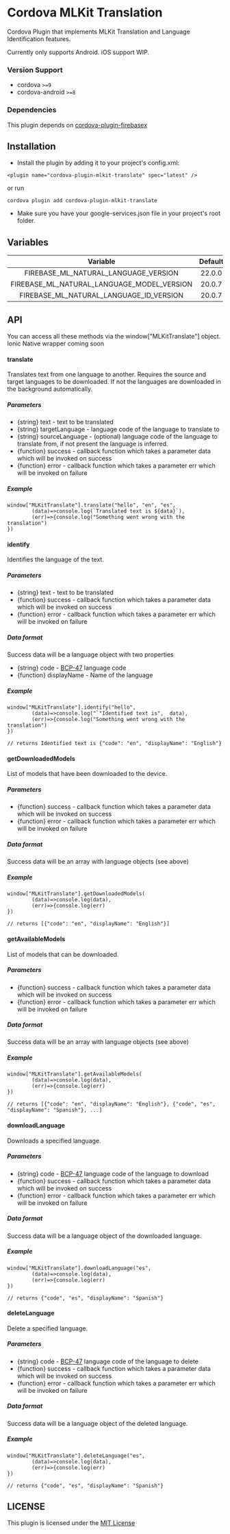 # Cordova MLKit Translation

Cordova Plugin that implements MLKit Translation and Language Identification features.

Currently only supports Android. iOS support WIP.

### Version Support

- cordova `>=9`
- cordova-android `>=8`

### Dependencies

This plugin depends on [cordova-plugin-firebasex](https://github.com/dpa99c/cordova-plugin-firebasex)

## Installation

- Install the plugin by adding it to your project's config.xml:

```
<plugin name="cordova-plugin-mlkit-translate" spec="latest" />
```

or run

```
cordova plugin add cordova-plugin-mlkit-translate
```

- Make sure you have your google-services.json file in your project's root folder.

## Variables

|                  Variable                  | Default |
| :----------------------------------------: | :-----: |
|    FIREBASE_ML_NATURAL_LANGUAGE_VERSION    | 22.0.0  |
| FIREBASE_ML_NATURAL_LANGUAGE_MODEL_VERSION | 20.0.7  |
|  FIREBASE_ML_NATURAL_LANGUAGE_ID_VERSION   | 20.0.7  |

## API

You can access all these methods via the window["MLKitTranslate"] object. Ionic Native wrapper coming soon

#### translate

Translates text from one language to another. Requires the source and target languages to be downloaded. If not the languages are downloaded in the background automatically.

##### Parameters

- {string} text - text to be translated
- {string} targetLanguage - language code of the language to translate to
- {string} sourceLanguage - (optional) language code of the language to translate from, if not present the language is inferred.
- {function} success - callback function which takes a parameter data which will be invoked on success
- {function} error - callback function which takes a parameter err which will be invoked on failure

##### Example

```
window["MLKitTranslate"].translate("hello", "en", "es",
        (data)=>console.log(`Translated text is ${data}`),
        (err)=>{console.log("Something went wrong with the translation")
})
```

#### identify

Identifies the language of the text.

##### Parameters

- {string} text - text to be translated
- {function} success - callback function which takes a parameter data which will be invoked on success
- {function} error - callback function which takes a parameter err which will be invoked on failure

##### Data format

Success data will be a language object with two properties

- {string} code - [BCP-47](https://en.wikipedia.org/wiki/IETF_language_tag) language code
- {function} displayName - Name of the language

##### Example

```
window["MLKitTranslate"].identify("hello",
        (data)=>console.log("`"Identified text is",  data),
        (err)=>{console.log("Something went wrong with the translation")
})

// returns Identified text is {"code": "en", "displayName": "English"}
```

#### getDownloadedModels

List of models that have been downloaded to the device.

##### Parameters

- {function} success - callback function which takes a parameter data which will be invoked on success
- {function} error - callback function which takes a parameter err which will be invoked on failure

##### Data format

Success data will be an array with language objects (see above)

##### Example

```
window["MLKitTranslate"].getDownloadedModels(
        (data)=>console.log(data),
        (err)=>{console.log(err)
})

// returns [{"code": "en", "displayName": "English"}]
```

#### getAvailableModels

List of models that can be downloaded.

##### Parameters

- {function} success - callback function which takes a parameter data which will be invoked on success
- {function} error - callback function which takes a parameter err which will be invoked on failure

##### Data format

Success data will be an array with language objects (see above)

##### Example

```
window["MLKitTranslate"].getAvailableModels(
        (data)=>console.log(data),
        (err)=>{console.log(err)
})

// returns [{"code": "en", "displayName": "English"}, {"code", "es", "displayName": "Spanish"}, ...]
```

#### downloadLanguage

Downloads a specified language.

##### Parameters

- {string} code - [BCP-47](https://en.wikipedia.org/wiki/IETF_language_tag) language code of the language to download
- {function} success - callback function which takes a parameter data which will be invoked on success
- {function} error - callback function which takes a parameter err which will be invoked on failure

##### Data format

Success data will be a language object of the downloaded language.

##### Example

```
window["MLKitTranslate"].downloadLanguage("es",
        (data)=>console.log(data),
        (err)=>{console.log(err)
})

// returns {"code", "es", "displayName": "Spanish"}
```

#### deleteLanguage

Delete a specified language.

##### Parameters

- {string} code - [BCP-47](https://en.wikipedia.org/wiki/IETF_language_tag) language code of the language to delete
- {function} success - callback function which takes a parameter data which will be invoked on success
- {function} error - callback function which takes a parameter err which will be invoked on failure

##### Data format

Success data will be a language object of the deleted language.

##### Example

```
window["MLKitTranslate"].deleteLanguage("es",
        (data)=>console.log(data),
        (err)=>{console.log(err)
})

// returns {"code", "es", "displayName": "Spanish"}
```

## LICENSE

This plugin is licensed under the [MIT License](/LICENSE)
